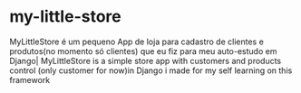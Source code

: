 # my-little-store
 MyLittleStore é um pequeno App de loja para cadastro de clientes e produtos(no momento só clientes) que eu fiz para meu auto-estudo em Django| MyLittleStore is a simple store app with customers and products control (only customer for now)in Django i made for my self learning on  this framework
